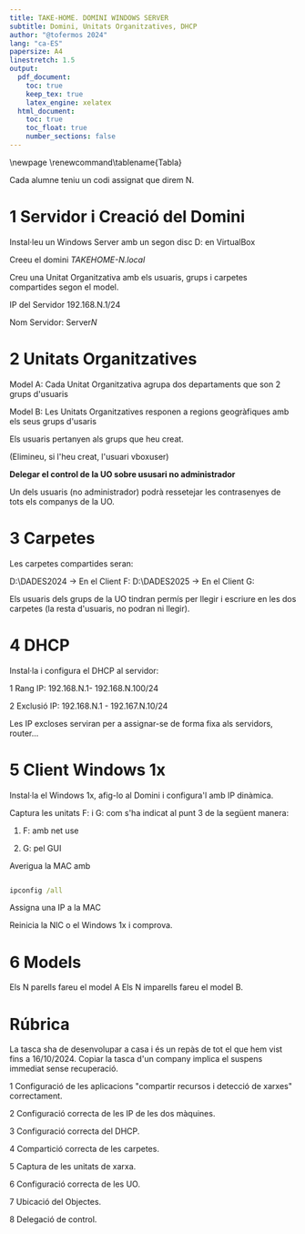 ```yaml
---
title: TAKE-HOME. DOMINI WINDOWS SERVER
subtitle: Domini, Unitats Organitzatives, DHCP
author: "@tofermos 2024"
lang: "ca-ES"
papersize: A4
linestretch: 1.5
output:
  pdf_document:
    toc: true
    keep_tex: true
    latex_engine: xelatex
  html_document:
    toc: true
    toc_float: true
    number_sections: false
---
```


\newpage
\renewcommand\tablename{Tabla}



Cada alumne teniu un codi assignat que direm N. 

# 1 Servidor i Creació del Domini

Instal·leu un Windows Server amb un segon disc D: en VirtualBox

Creeu el domini *TAKEHOME-N.local*

Creu una Unitat Organitzativa amb els usuaris, grups i carpetes compartides segon el model.

IP del Servidor 192.168.N.1/24

Nom Servidor: Server*N*

# 2 Unitats Organitzatives

Model A: Cada Unitat Organitzativa agrupa dos departaments que son 2 grups d'usuaris

Model B: Les Unitats Organitzatives responen a regions geogràfiques amb els seus grups d'usaris

Els usuaris pertanyen als grups que heu creat.

(Elimineu, si l'heu creat, l'usuari vboxuser)

**Delegar el control de la UO sobre ususari no administrador**

Un dels usuaris (no administrador) podrà ressetejar les contrasenyes de tots els companys de la UO.

# 3 Carpetes

Les carpetes compartides seran:

D:\\DADES2024 -> En el Client F:
D:\\DADES2025 -> En el Client G:

Els usuaris dels grups de la UO tindran permís per llegir i escriure en les dos carpetes (la resta d'usuaris, no podran ni llegir).

# 4 DHCP

Instal·la i configura el DHCP al servidor:

1 Rang IP: 192.168.N.1- 192.168.N.100/24

2 Exclusió IP: 192.168.N.1 - 192.167.N.10/24

Les IP excloses serviran per a assignar-se de forma fixa als servidors, router... 

# 5 Client Windows 1x

Instal·la el Windows 1x, afig-lo al Domini i configura'l amb IP dinàmica.

Captura les unitats F: i G: com s'ha indicat al punt 3 de la següent manera:

  1. F: amb net use

  2. G: pel GUI

Averigua la MAC amb
```cmd

ipconfig /all
```

Assigna una IP a la MAC

Reinicia la NIC o el Windows 1x i comprova.

# 6 Models

Els N parells fareu el model A
Els N imparells fareu el model B.

# Rúbrica

La tasca sha de desenvolupar a casa i és un repàs de tot el que hem vist fins a 16/10/2024.
Copiar la tasca d'un company implica el suspens immediat sense recuperació.

1 Configuració de les aplicacions "compartir recursos i detecció de xarxes" correctament.

2 Configuració correcta de les IP de les dos màquines.

3 Configuració correcta del DHCP.

4 Compartició correcta de les carpetes.

5 Captura de les unitats de xarxa.

6 Configuració correcta de les UO.

7 Ubicació del Objectes.

8 Delegació de control.

